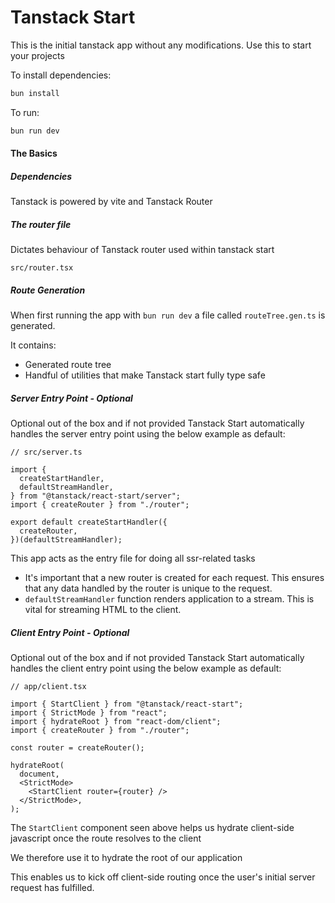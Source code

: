 # Tanstack Start

This is the initial tanstack app without any modifications. Use this to start your projects

To install dependencies:

```bash
bun install
```

To run:

```bash
bun run dev
```

#### The Basics

##### Dependencies

Tanstack is powered by vite and Tanstack Router

##### The router file

Dictates behaviour of Tanstack router used within tanstack start

`src/router.tsx`

##### Route Generation

When first running the app with `bun run dev` a file called `routeTree.gen.ts` is generated.

It contains:

- Generated route tree
- Handful of utilities that make Tanstack start fully type safe

##### Server Entry Point - Optional

Optional out of the box and if not provided Tanstack Start automatically handles the server entry point using the below example as default:

```tsx
// src/server.ts

import {
  createStartHandler,
  defaultStreamHandler,
} from "@tanstack/react-start/server";
import { createRouter } from "./router";

export default createStartHandler({
  createRouter,
})(defaultStreamHandler);
```

This app acts as the entry file for doing all ssr-related tasks

- It's important that a new router is created for each request. This ensures that any data handled by the router is unique to the request.
- `defaultStreamHandler` function renders application to a stream. This is vital for streaming HTML to the client.

##### Client Entry Point - Optional

Optional out of the box and if not provided Tanstack Start automatically handles the client entry point using the below example as default:

```tsx
// app/client.tsx

import { StartClient } from "@tanstack/react-start";
import { StrictMode } from "react";
import { hydrateRoot } from "react-dom/client";
import { createRouter } from "./router";

const router = createRouter();

hydrateRoot(
  document,
  <StrictMode>
    <StartClient router={router} />
  </StrictMode>,
);
```

The `StartClient` component seen above helps us hydrate client-side javascript once the route resolves to the client

We therefore use it to hydrate the root of our application

This enables us to kick off client-side routing once the user's initial server request has fulfilled.

